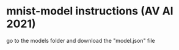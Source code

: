 # mnist-model instructions (AV AI 2021)

go to the models folder and download the "model.json" file
